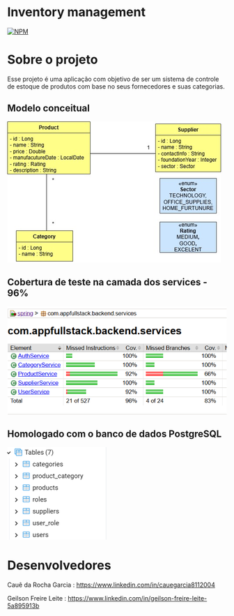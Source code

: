 # Inventory management
[![NPM](https://img.shields.io/npm/l/react)](https://github.com/cauerg44/product-stock/blob/main/LICENSE) 

# Sobre o projeto

Esse projeto é uma aplicação com objetivo de ser um sistema de controle de estoque de produtos com base no seus fornecedores e suas categorias.

## Modelo conceitual
![Modelo Conceitual](https://github.com/cauerg44/pictures/blob/main/images/product-stock-model-uml.jpg)

## Cobertura de teste na camada dos services - 96%
![Cobertura de testes](https://github.com/cauerg44/pictures/blob/main/images/Captura%20de%20tela%202024-07-03%20113308.png)

## Homologado com o banco de dados PostgreSQL
![Banco de dados PostgreSQL](https://github.com/cauerg44/pictures/blob/main/images/Captura%20de%20tela%202024-07-03%20114618.png)

# Desenvolvedores

Cauê da Rocha Garcia : https://www.linkedin.com/in/cauegarcia8112004

Geilson Freire Leite : https://www.linkedin.com/in/geilson-freire-leite-5a895913b
